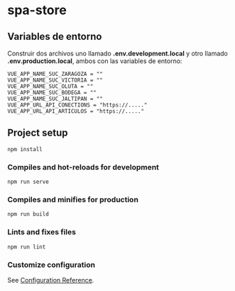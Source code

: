 # spa-store

## Variables de entorno

Construir dos archivos uno llamado **.env.development.local** y otro llamado **.env.production.local**, ambos con las variables de entorno:

```
VUE_APP_NAME_SUC_ZARAGOZA = ""
VUE_APP_NAME_SUC_VICTORIA = ""
VUE_APP_NAME_SUC_OLUTA = ""
VUE_APP_NAME_SUC_BODEGA = ""
VUE_APP_NAME_SUC_JALTIPAN = ""
VUE_APP_URL_API_CONECTIONS = "https://....."
VUE_APP_URL_API_ARTICULOS = "https://....."

```

## Project setup
```
npm install
```

### Compiles and hot-reloads for development
```
npm run serve
```

### Compiles and minifies for production
```
npm run build
```

### Lints and fixes files
```
npm run lint
```

### Customize configuration
See [Configuration Reference](https://cli.vuejs.org/config/).

